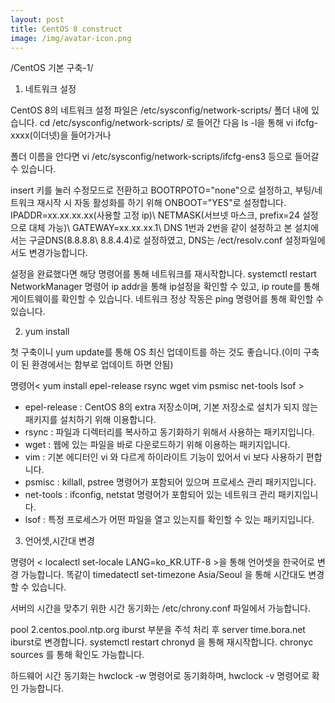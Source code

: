 ```yaml
---
layout: post
title: CentOS 8 construct 
image: /img/avatar-icon.png
---
```

/CentOS 기본 구축-1/

1. 네트워크 설정

CentOS 8의 네트워크 설정 파일은 /etc/sysconfig/network-scripts/ 폴더 내에 있습니다.
cd /etc/sysconfig/network-scripts/ 로 들어간 다음 ls -l을 통해 vi ifcfg-xxxx(이더넷)을 들어가거나

폴더 이름을 안다면 vi /etc/sysconfig/network-scripts/ifcfg-ens3 등으로 들어갈 수 있습니다.

insert 키를 눌러 수정모드로 전환하고 BOOTRPOTO="none"으로 설정하고, 
부팅/네트워크 재시작 시 자동 활성화를 하기 위해 ONBOOT="YES"로 설정합니다.
IPADDR=xx.xx.xx.xx(사용할 고정 ip)\ NETMASK(서브넷 마스크, prefix=24 설정으로 대체 가능)\ 
GATEWAY=xx.xx.xx.1\ DNS 1번과 2번을 같이 설정하고 본 설치에서는 구글DNS(8.8.8.8\ 8.8.4.4)로 설정하였고,
DNS는 /ect/resolv.conf 설정파일에서도 변경가능합니다.

설정을 완료했다면 해당 명령어를 통해 네트워크를 재시작합니다.
systemctl restart NetworkManager
명령어 ip addr을 통해 ip설정을 확인할 수 있고, ip route를 통해 게이트웨이를 확인할 수 있습니다.
네트워크 정상 작동은 ping 명령어를 통해 확인할 수 있습니다.

2. yum install

첫 구축이니 yum update를 통해 OS 최신 업데이트를 하는 것도 좋습니다.(이미 구축이 된 환경에서는 함부로 업데이트 하면 안됨)

 명령어< yum install epel-release rsync wget vim psmisc net-tools lsof >
- epel-release : CentOS 8의 extra 저장소이며, 기본 저장소로 설치가 되지 않는 패키지를 설치하기 위해 이용합니다.
- rsync : 파일과 디렉터리를 복사하고 동기화하기 위해서 사용하는 패키지입니다.
- wget : 웹에 있는 파일을 바로 다운로드하기 위해 이용하는 패키지입니다.
- vim : 기본 에디터인 vi 와 다르게 하이라이트 기능이 있어서 vi 보다 사용하기 편합니다.
- psmisc : killall, pstree 명령어가 포함되어 있으며 프로세스 관리 패키지입니다.
- net-tools : ifconfig, netstat 명령어가 포함되어 있는 네트워크 관리 패키지입니다.
- lsof : 특정 프로세스가 어떤 파일을 열고 있는지를 확인할 수 있는 패키지입니다.

3. 언어셋,시간대 변경

명령어 < localectl set-locale LANG=ko_KR.UTF-8 >을 통해 언어셋을 한국어로 변경 가능합니다.
똑같이 timedatectl set-timezone Asia/Seoul 을 통해 시간대도 변경할 수 있습니다. 

서버의 시간을 맞추기 위한 시간 동기화는 /etc/chrony.conf 파일에서 가능합니다.

pool 2.centos.pool.ntp.org iburst 부분을 주석 처리 후 server time.bora.net iburst로 변경합니다.
systemctl restart chronyd 을 통해 재시작합니다.
chronyc sources 를 통해 확인도 가능합니다.

하드웨어 시간 동기화는 hwclock -w 명령어로 동기화하며, hwclock -v 명령어로 확인 가능합니다.


